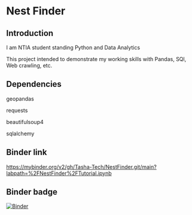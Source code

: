 # Nest Finder
## Introduction
I am NTIA student standing Python and Data Analytics

This project intended to demonstrate my working skills with Pandas, SQl, Web crawling, etc.

## Dependencies
geopandas

requests

beautifulsoup4

sqlalchemy


## Binder link
https://mybinder.org/v2/gh/Tasha-Tech/NestFinder.git/main?labpath=%2FNestFinder%2FTutorial.ipynb

## Binder badge
[![Binder](https://mybinder.org/badge_logo.svg)](https://mybinder.org/v2/gh/Tasha-Tech/NestFinder.git/main?labpath=%2FNestFinder%2FTutorial.ipynb)

